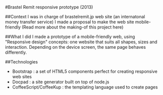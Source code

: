 #Brastel Remit responsive prototype (2013)

##Context
I was in charge of brastelremit.jp web site (an internatonal money transfer service) I made a proposal to make the web site mobile-friendly (Read more about the making-of this project here)

##What I did
I made a prototype of a mobile-friendly web, using "Responsive design" concepts: one website that suits all shapes, sizes and interaction. Depending on the device screen, the same page behaves differently.

##Technologies
+ Bootstrap : a set of HTML5 components perfect for creating responsive web sites
+ Docpad : a site generator built on top of node.js
+ CoffeeScript/CoffeeKup : the templating language used to create pages
